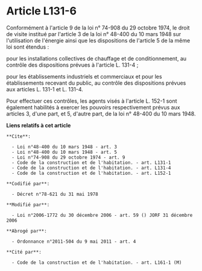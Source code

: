 # Article L131-6

Conformément à l'article 9 de la loi n° 74-908 du 29 octobre 1974, le droit de visite institué par l'article 3 de la loi n°
48-400 du 10 mars 1948 sur l'utilisation de l'énergie ainsi que les dispositions de l'article 5 de la même loi sont étendus :

pour les installations collectives de chauffage et de conditionnement, au contrôle des dispositions prévues à l'article L.
131-4 ;

pour les établissements industriels et commerciaux et pour les établissements recevant du public, au contrôle des
dispositions prévues aux articles L. 131-1 et L. 131-4.

Pour effectuer ces contrôles, les agents visés à l'article L. 152-1 sont également habilités à exercer les pouvoirs
respectivement prévus aux articles 3, d'une part, et 5, d'autre part, de la loi n° 48-400 du 10 mars 1948.

**Liens relatifs à cet article**

	**Cite**:

	  - Loi n°48-400 du 10 mars 1948 - art. 3
	  - Loi n°48-400 du 10 mars 1948 - art. 5
	  - Loi n°74-908 du 29 octobre 1974 - art. 9
	  - Code de la construction et de l'habitation. - art. L131-1
	  - Code de la construction et de l'habitation. - art. L131-4
	  - Code de la construction et de l'habitation. - art. L152-1

	**Codifié par**:

	  - Décret n°78-621 du 31 mai 1978

	**Modifié par**:

	  - Loi n°2006-1772 du 30 décembre 2006 - art. 59 () JORF 31 décembre 2006

	**Abrogé par**:

	  - Ordonnance n°2011-504 du 9 mai 2011 - art. 4

	**Cité par**:

	  - Code de la construction et de l'habitation. - art. L161-1 (M)
